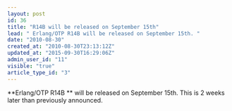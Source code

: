 ```yaml
---
layout: post
id: 36
title: "R14B will be released on September 15th"
lead: " Erlang/OTP R14B will be released on September 15th. "
date: "2010-08-30"
created_at: "2010-08-30T23:13:12Z"
updated_at: "2015-09-30T16:29:06Z"
admin_user_id: "11"
visible: "true"
article_type_id: "3"
---
```


**Erlang/OTP R14B ** will be released on September 15th. This is 2 weeks later than previously announced.
